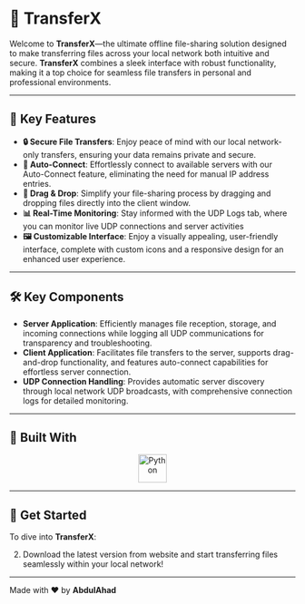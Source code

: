 # 🚀 TransferX

Welcome to **TransferX**—the ultimate offline file-sharing solution designed to make transferring files across your local network both intuitive and secure. **TransferX** combines a sleek interface with robust functionality, making it a top choice for seamless file transfers in personal and professional environments.

---

## 🌟 Key Features

- **🔒 Secure File Transfers**: Enjoy peace of mind with our local network-only transfers, ensuring your data remains private and secure.
- **🔗 Auto-Connect**: Effortlessly connect to available servers with our Auto-Connect feature, eliminating the need for manual IP address entries.
- **📁 Drag & Drop**: Simplify your file-sharing process by dragging and dropping files directly into the client window.
- **📊 Real-Time Monitoring**: Stay informed with the UDP Logs tab, where you can monitor live UDP connections and server activities
- **🖼️ Customizable Interface**: Enjoy a visually appealing, user-friendly interface, complete with custom icons and a responsive design for an enhanced user experience.

---

## 🛠️ Key Components

- **Server Application**: Efficiently manages file reception, storage, and incoming connections while logging all UDP communications for transparency and troubleshooting.
- **Client Application**: Facilitates file transfers to the server, supports drag-and-drop functionality, and features auto-connect capabilities for effortless server connection.
- **UDP Connection Handling**: Provides automatic server discovery through local network UDP broadcasts, with comprehensive connection logs for detailed monitoring.

---

## 🔧 Built With

<p align="center">
  <img src="https://skillicons.dev/icons?i=python" alt="Python" width="50" />
</p>

---

## 🚀 Get Started

To dive into **TransferX**:

2. Download the latest version from website and start transferring files seamlessly within your local network!

---

Made with ❤️ by **AbdulAhad**

